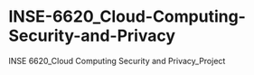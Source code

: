 # INSE-6620_Cloud-Computing-Security-and-Privacy
INSE 6620_Cloud Computing Security and Privacy_Project


